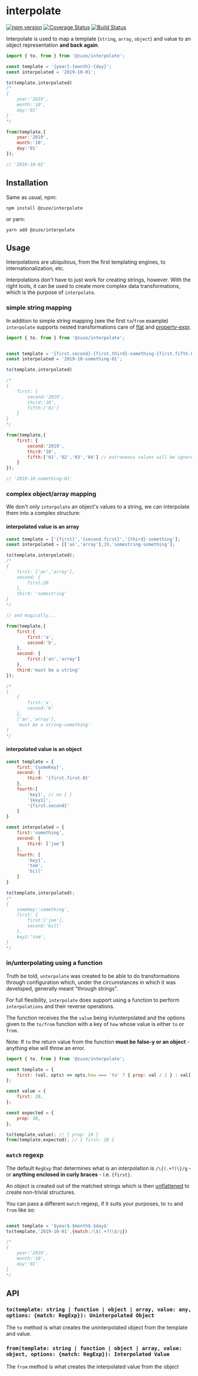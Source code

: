 # interpolate

[![npm version](https://img.shields.io/npm/v/@zuze/interpolate.svg)](https://npmjs.org/package/@zuze/interpolate)
[![Coverage Status](https://coveralls.io/repos/github/zuze-lab/interpolate/badge.svg)](https://coveralls.io/github/zuze-lab/interpolate)
[![Build Status](https://travis-ci.org/zuze-lab/interpolate.svg)](https://travis-ci.org/zuze-lab/interpolate)

Interpolate is used to map a template (`string`, `array`, `object`) and value to an object representation **and back again**.

```js
import { to, from } from '@zuze/interpolate';

const template = '{year}-{month}-{day}';
const interpolated = '2019-10-01';

to(template,interpolated) 
/*
{
    year:'2019',
    month:'10',
    day:'01'
}
*/

from(template,{
    year:'2019',
    month:'10',
    day:'01'
});

// '2019-10-01'
```

## Installation

Same as usual, npm:
```
npm install @zuze/interpolate
```

or yarn:
```
yarn add @zuze/interpolate
```

## Usage

Interpolations are ubiquitous, from the first templating engines, to internationalization, etc.

Interpolations don't have to just work for creating strings, however. With the right tools, it can be used to create more complex data transformations, which is the purpose of `interpolate`.

### simple string mapping

In addition to simple string mapping (see the first `to`/`from` example) `interpolate` supports nested transformations care of [flat](https://www.npmjs.com/package/flat) and [property-expr](https://www.npmjs.com/package/property-expr).

```js
import { to, from } from '@zuze/interpolate';


const template = '{first.second}-{first.third}-something-{first.fifth.0}';
const interpolated = '2019-10-something-01';

to(template,interpolated) 

/*
{
    first: {
        second:'2019',
        third:'10',
        fifth:['01']
    }
}
*/

from(template,{
    first: {
        second:'2019',
        third:'10',
        fifth:['01','02','03','04'] // extraneous values will be ignored
    }
});

// '2019-10-something-01'


```

### complex object/array mapping

We don't only `interpolate` an object's values to a string, we can interpolate them into a complex structure:

#### interpolated value is an array

```js
const template = ['{first}','{second.first}','{third}-something'];
const interpolated = [['an','array'],20,'somestring-something'];

to(template,interpolated);
/*
{
    first: ['an','array'],
    second: {
        first:20
    },
    third: 'somestring'
}
*/

// and magically...

from(template,{
    first:{
        first:'a',
        second:'b',
    },
    second: {
        first:['an','array']
    },
    third:'must be a string'
});

/*
[
    {
        first:'a',
        second:'b'
    },
    ['an','array'],
    'must be a string-something'
]
*/

```

#### interpolated value is an object

```js
const template = {
    first:'{someKey}',
    second: {
        third: '{first.first.0}'
    },
    fourth:[
        'key1', // no { }
        '{key1}',
        '{first.second}'
    ]
}

const interpolated = {
    first:'something',
    second: {
        third: ['joe']
    },
    fourth: [
        'key1',
        'tom',
        'bill'
    ]
}

to(template,interpolated);
/*
{
    someKey:'something',
    first: {
        first:['joe'],
        second:'bill'
    },
    key1:'tom',
}
*/


```

### in/unterpolating using a function

Truth be told, `unterpolate` was created to be able to do transformations through configuration which, under the circumstances in which it was developed,  generally meant "through strings".

For full flexibility, `interpolate` does support using a function to perform `interpolations` and their reverse operations.

The function receives the the `value` being in/unterpolated and the options given to the `to/from` function with a key of `how` whose value is either `to` or `from`.

Note: If `to` the return value from the function **must be false-y or an object** - anything else will throw an error.

```js
import { to, from } from '@zuze/interpolate';

const template = {
    first: (val, opts) => opts.how === 'to' ? { prop: val / 2 } : val['prop'] * 2
};

const value = {
    first: 20,
};

const expected = {
    prop: 10,
};

to(template,value); // { prop: 10 }
from(template,expected); // { first: 20 }
```

### `match` regexp

The default `RegExp` that determines what is an interpolation is `/\{(.+?)\}/g` - or **anything enclosed in curly braces** - i.e. `{first}`.

An object is created out of the matched strings which is then [unflattened](https://www.npmjs.com/package/flat#unflattenoriginal-options) to create non-trivial structures.

You can pass a different `match` regexp, if it suits your purposes, to `to` and `from` like so:

```js

const template = '$year$-$month$-$day$'
to(template,'2019-10-01',{match:/\$(.+?)\$/g})

/*
{
    year:'2019',
    month:'10',
    day:'01'
}
*/

```

## API

### `to(template: string | function | object | array, value: any, options: {match: RegExp}): Uninterpolated Object`

The `to` method is what creates the uninterpolated object from the template and value.

### `from(template: string | function | object | array, value: object, options: {match: RegExp}): Interpolated Value`

The `from` method is what creates the interpolated value from the object

##

[npm-image]: http://img.shields.io/npm/v/frisbee.svg?style=flat

[npm-url]: https://npmjs.org/package/@zuze/interpolate